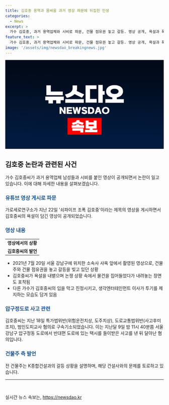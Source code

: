 ```yaml
---
title: 김호중 용역과 몸싸움 과거 영상 파문에 뒤집힌 인생
categories:
  - News
excerpt: >
  가수 김호중, 과거 용역업체와 시비로 파문, 건물 점유권 놓고 갈등. 영상 공개, 욕설과 폭력 논란. 건물주와의 갈등, 무단 점거 파문. 사건 전체가 해결되지 않은 채 종결. 용역업체와 건물주 간 갈등 배경에 대한 주장. 김씨, 혐의로 구속기소되며 논란 속 지난 사건에 대한 입장부터 공개되고.
feature_text: >
  가수 김호중, 과거 용역업체와 시비로 파문, 건물 점유권 놓고 갈등. 영상 공개, 욕설과 폭력 논란. 건물주와의 갈등, 무단 점거 파문. 사건 전체가 해결되지 않은 채 종결. 용역업체와 건물주 간 갈등 배경에 대한 주장. 김씨, 혐의로 구속기소되며 논란 속 지난 사건에 대한 입장부터 공개되고.
image: '/assets/img/newsdao_breakingnews.jpg'
---
```


<p><img src="/assets/img/newsdao_breakingnews.jpg" alt="pcversion 속보" /></p>

<h2 data-ke-size="size26">김호중 논란과 관련된 사건</h2>

<p data-ke-size="size16">가수 김호중씨가 과거 용역업체 남성들과 시비를 붙인 영상이 공개되면서 논란이 일고 있습니다. 이에 대해 자세한 내용을 살펴보겠습니다.</p>

<h3><b><span style="color: #1a5490;">유튜브 영상 게시로 파문</span></b></h3>

<p data-ke-size="size16">가로세로연구소가 지난 22일 '쇠파이프 조폭 김호중'이라는 제목의 영상을 게시하면서 김호중씨의 욕설이 담긴 영상이 공개되었습니다.</p>

<h3><b><span style="color: #1a5490;">영상 내용</span></b></h3>

<table>
    <tr>
        <td style="text-align: center; height: 17px;"><b>영상에서의 상황</b></td>
    </tr>
    <tr>
        <td style="text-align: center; height: 17px;"><b>김호중씨의 발언</b></td>
    </tr>
</table>

<ul>
    <li>2021년 7월 20일 서울 강남구에 위치한 소속사 사옥 앞에서 촬영된 영상으로, 건물주와 건물 점유권을 놓고 갈등을 빚고 있던 상황</li>
    <li>김호중씨가 욕설을 내뱉으며 논쟁 상황 속에서 물건을 집어들었다가 내려놓는 장면도 포착됨</li>
    <li>다른 가수가 김호중씨의 입을 막고 진정시키고, 생각엔터테인먼트 이사가 투기를 제지하는 모습도 담겨 있음</li>
</ul>

<h3><b><span style="color: #1a5490;">압구정도로 사고 관련</span></b></h3>

<p data-ke-size="size16">김호중씨는 지난 18일 특가법위반(위험운전치상, 도주치상), 도로교통법위반(사고후미조치), 범인도피교사 혐의로 구속기소되었습니다. 이는 지난달 9일 밤 11시 40분쯤 서울 강남구 압구정동 도로에서 반대편 도로에 있는 택시를 들이받은 사고를 낸 뒤 달아난 혐의입니다.</p>

<h3><b><span style="color: #1a5490;">건물주 측 발언</span></b></h3>

<p data-ke-size="size16">전 건물주는 K종합건설과의 갈등 상황을 설명하며, 해당 건설사와의 문제를 토로하고 있습니다.</p>

<hr>

<p data-ke-size="size16">&nbsp;</p>
실시간 뉴스 속보는, <a href="https://newsdao.kr" rel="dofollow">https://newsdao.kr</a>


